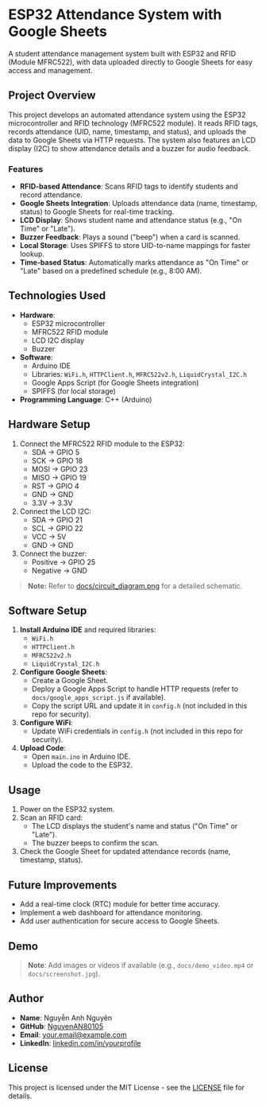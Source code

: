 # ESP32 Attendance System with Google Sheets

A student attendance management system built with ESP32 and RFID (Module MFRC522), with data uploaded directly to Google Sheets for easy access and management.

## Project Overview
This project develops an automated attendance system using the ESP32 microcontroller and RFID technology (MFRC522 module). It reads RFID tags, records attendance (UID, name, timestamp, and status), and uploads the data to Google Sheets via HTTP requests. The system also features an LCD display (I2C) to show attendance details and a buzzer for audio feedback.

### Features
- **RFID-based Attendance**: Scans RFID tags to identify students and record attendance.
- **Google Sheets Integration**: Uploads attendance data (name, timestamp, status) to Google Sheets for real-time tracking.
- **LCD Display**: Shows student name and attendance status (e.g., "On Time" or "Late").
- **Buzzer Feedback**: Plays a sound ("beep") when a card is scanned.
- **Local Storage**: Uses SPIFFS to store UID-to-name mappings for faster lookup.
- **Time-based Status**: Automatically marks attendance as "On Time" or "Late" based on a predefined schedule (e.g., 8:00 AM).

## Technologies Used
- **Hardware**:
  - ESP32 microcontroller
  - MFRC522 RFID module
  - LCD I2C display
  - Buzzer
- **Software**:
  - Arduino IDE
  - Libraries: `WiFi.h`, `HTTPClient.h`, `MFRC522v2.h`, `LiquidCrystal_I2C.h`
  - Google Apps Script (for Google Sheets integration)
  - SPIFFS (for local storage)
- **Programming Language**: C++ (Arduino)

## Hardware Setup
1. Connect the MFRC522 RFID module to the ESP32:
   - SDA -> GPIO 5
   - SCK -> GPIO 18
   - MOSI -> GPIO 23
   - MISO -> GPIO 19
   - RST -> GPIO 4
   - GND -> GND
   - 3.3V -> 3.3V
2. Connect the LCD I2C:
   - SDA -> GPIO 21
   - SCL -> GPIO 22
   - VCC -> 5V
   - GND -> GND
3. Connect the buzzer:
   - Positive -> GPIO 25
   - Negative -> GND

> **Note:** Refer to [docs/circuit_diagram.png](docs/circuit_diagram.png) for a detailed schematic.

## Software Setup
1. **Install Arduino IDE** and required libraries:
   - `WiFi.h`
   - `HTTPClient.h`
   - `MFRC522v2.h`
   - `LiquidCrystal_I2C.h`
2. **Configure Google Sheets**:
   - Create a Google Sheet.
   - Deploy a Google Apps Script to handle HTTP requests (refer to `docs/google_apps_script.js` if available).
   - Copy the script URL and update it in `config.h` (not included in this repo for security).
3. **Configure WiFi**:
   - Update WiFi credentials in `config.h` (not included in this repo for security).
4. **Upload Code**:
   - Open `main.ino` in Arduino IDE.
   - Upload the code to the ESP32.

## Usage
1. Power on the ESP32 system.
2. Scan an RFID card:
   - The LCD displays the student's name and status ("On Time" or "Late").
   - The buzzer beeps to confirm the scan.
3. Check the Google Sheet for updated attendance records (name, timestamp, status).

## Future Improvements
- Add a real-time clock (RTC) module for better time accuracy.
- Implement a web dashboard for attendance monitoring.
- Add user authentication for secure access to Google Sheets.

## Demo
> **Note**: Add images or videos if available (e.g., `docs/demo_video.mp4` or `docs/screenshot.jpg`).

## Author
- **Name**: Nguyễn Anh Nguyên
- **GitHub**: [NguyenAN80105](https://github.com/NguyenAN80105)
- **Email**: your.email@example.com
- **LinkedIn**: [linkedin.com/in/yourprofile](https://linkedin.com/in/yourprofile)

## License
This project is licensed under the MIT License - see the [LICENSE](LICENSE) file for details.

